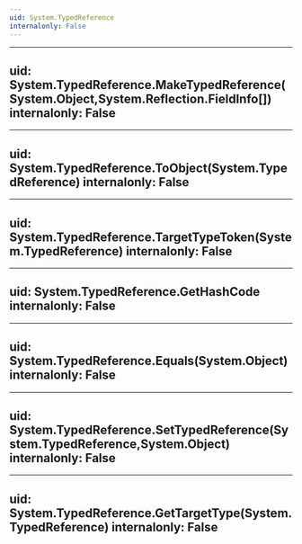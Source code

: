 ```yaml
---
uid: System.TypedReference
internalonly: False
---
```


---
uid: System.TypedReference.MakeTypedReference(System.Object,System.Reflection.FieldInfo[])
internalonly: False
---

---
uid: System.TypedReference.ToObject(System.TypedReference)
internalonly: False
---

---
uid: System.TypedReference.TargetTypeToken(System.TypedReference)
internalonly: False
---

---
uid: System.TypedReference.GetHashCode
internalonly: False
---

---
uid: System.TypedReference.Equals(System.Object)
internalonly: False
---

---
uid: System.TypedReference.SetTypedReference(System.TypedReference,System.Object)
internalonly: False
---

---
uid: System.TypedReference.GetTargetType(System.TypedReference)
internalonly: False
---

